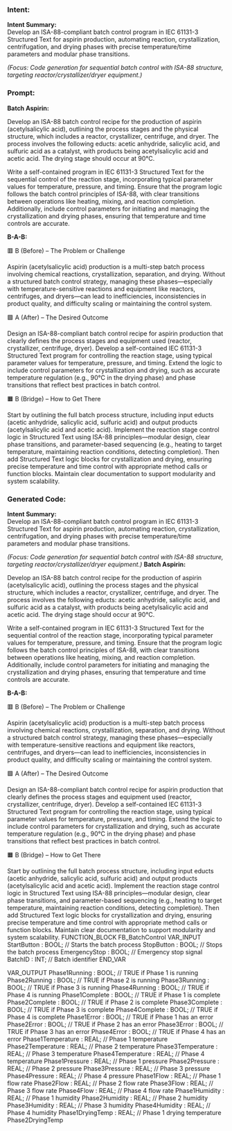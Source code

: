 ### Intent:
**Intent Summary:**  
Develop an ISA-88-compliant batch control program in IEC 61131-3 Structured Text for aspirin production, automating reaction, crystallization, centrifugation, and drying phases with precise temperature/time parameters and modular phase transitions.  

*(Focus: Code generation for sequential batch control with ISA-88 structure, targeting reactor/crystallizer/dryer equipment.)*

### Prompt:
**Batch Aspirin:**

Develop an ISA-88 batch control recipe for the production of aspirin (acetylsalicylic acid), outlining the process stages and the physical structure, which includes a reactor, crystallizer, centrifuge, and dryer. The process involves the following educts: acetic anhydride, salicylic acid, and sulfuric acid as a catalyst, with products being acetylsalicylic acid and acetic acid. The drying stage should occur at 90°C.

Write a self-contained program in IEC 61131-3 Structured Text for the sequential control of the reaction stage, incorporating typical parameter values for temperature, pressure, and timing. Ensure that the program logic follows the batch control principles of ISA-88, with clear transitions between operations like heating, mixing, and reaction completion. Additionally, include control parameters for initiating and managing the crystallization and drying phases, ensuring that temperature and time controls are accurate.

**B-A-B:**

🟥 B (Before) – The Problem or Challenge

Aspirin (acetylsalicylic acid) production is a multi-step batch process involving chemical reactions, crystallization, separation, and drying. Without a structured batch control strategy, managing these phases—especially with temperature-sensitive reactions and equipment like reactors, centrifuges, and dryers—can lead to inefficiencies, inconsistencies in product quality, and difficulty scaling or maintaining the control system.

🟩 A (After) – The Desired Outcome

Design an ISA-88-compliant batch control recipe for aspirin production that clearly defines the process stages and equipment used (reactor, crystallizer, centrifuge, dryer). Develop a self-contained IEC 61131-3 Structured Text program for controlling the reaction stage, using typical parameter values for temperature, pressure, and timing. Extend the logic to include control parameters for crystallization and drying, such as accurate temperature regulation (e.g., 90°C in the drying phase) and phase transitions that reflect best practices in batch control.

🟧 B (Bridge) – How to Get There

Start by outlining the full batch process structure, including input educts (acetic anhydride, salicylic acid, sulfuric acid) and output products (acetylsalicylic acid and acetic acid). Implement the reaction stage control logic in Structured Text using ISA-88 principles—modular design, clear phase transitions, and parameter-based sequencing (e.g., heating to target temperature, maintaining reaction conditions, detecting completion). Then add Structured Text logic blocks for crystallization and drying, ensuring precise temperature and time control with appropriate method calls or function blocks. Maintain clear documentation to support modularity and system scalability.

### Generated Code:
**Intent Summary:**  
Develop an ISA-88-compliant batch control program in IEC 61131-3 Structured Text for aspirin production, automating reaction, crystallization, centrifugation, and drying phases with precise temperature/time parameters and modular phase transitions.  

*(Focus: Code generation for sequential batch control with ISA-88 structure, targeting reactor/crystallizer/dryer equipment.)*
**Batch Aspirin:**

Develop an ISA-88 batch control recipe for the production of aspirin (acetylsalicylic acid), outlining the process stages and the physical structure, which includes a reactor, crystallizer, centrifuge, and dryer. The process involves the following educts: acetic anhydride, salicylic acid, and sulfuric acid as a catalyst, with products being acetylsalicylic acid and acetic acid. The drying stage should occur at 90°C.

Write a self-contained program in IEC 61131-3 Structured Text for the sequential control of the reaction stage, incorporating typical parameter values for temperature, pressure, and timing. Ensure that the program logic follows the batch control principles of ISA-88, with clear transitions between operations like heating, mixing, and reaction completion. Additionally, include control parameters for initiating and managing the crystallization and drying phases, ensuring that temperature and time controls are accurate.

**B-A-B:**

🟥 B (Before) – The Problem or Challenge

Aspirin (acetylsalicylic acid) production is a multi-step batch process involving chemical reactions, crystallization, separation, and drying. Without a structured batch control strategy, managing these phases—especially with temperature-sensitive reactions and equipment like reactors, centrifuges, and dryers—can lead to inefficiencies, inconsistencies in product quality, and difficulty scaling or maintaining the control system.

🟩 A (After) – The Desired Outcome

Design an ISA-88-compliant batch control recipe for aspirin production that clearly defines the process stages and equipment used (reactor, crystallizer, centrifuge, dryer). Develop a self-contained IEC 61131-3 Structured Text program for controlling the reaction stage, using typical parameter values for temperature, pressure, and timing. Extend the logic to include control parameters for crystallization and drying, such as accurate temperature regulation (e.g., 90°C in the drying phase) and phase transitions that reflect best practices in batch control.

🟧 B (Bridge) – How to Get There

Start by outlining the full batch process structure, including input educts (acetic anhydride, salicylic acid, sulfuric acid) and output products (acetylsalicylic acid and acetic acid). Implement the reaction stage control logic in Structured Text using ISA-88 principles—modular design, clear phase transitions, and parameter-based sequencing (e.g., heating to target temperature, maintaining reaction conditions, detecting completion). Then add Structured Text logic blocks for crystallization and drying, ensuring precise temperature and time control with appropriate method calls or function blocks. Maintain clear documentation to support modularity and system scalability.
FUNCTION_BLOCK FB_BatchControl
VAR_INPUT
    StartButton : BOOL; // Starts the batch process
    StopButton : BOOL;  // Stops the batch process
    EmergencyStop : BOOL; // Emergency stop signal
    BatchID : INT;       // Batch identifier
END_VAR

VAR_OUTPUT
    Phase1Running : BOOL; // TRUE if Phase 1 is running
    Phase2Running : BOOL; // TRUE if Phase 2 is running
    Phase3Running : BOOL; // TRUE if Phase 3 is running
    Phase4Running : BOOL; // TRUE if Phase 4 is running
    Phase1Complete : BOOL; // TRUE if Phase 1 is complete
    Phase2Complete : BOOL; // TRUE if Phase 2 is complete
    Phase3Complete : BOOL; // TRUE if Phase 3 is complete
    Phase4Complete : BOOL; // TRUE if Phase 4 is complete
    Phase1Error : BOOL;   // TRUE if Phase 1 has an error
    Phase2Error : BOOL;   // TRUE if Phase 2 has an error
    Phase3Error : BOOL;   // TRUE if Phase 3 has an error
    Phase4Error : BOOL;   // TRUE if Phase 4 has an error
    Phase1Temperature : REAL; // Phase 1 temperature
    Phase2Temperature : REAL; // Phase 2 temperature
    Phase3Temperature : REAL; // Phase 3 temperature
    Phase4Temperature : REAL; // Phase 4 temperature
    Phase1Pressure : REAL; // Phase 1 pressure
    Phase2Pressure : REAL; // Phase 2 pressure
    Phase3Pressure : REAL; // Phase 3 pressure
    Phase4Pressure : REAL; // Phase 4 pressure
    Phase1Flow : REAL;     // Phase 1 flow rate
    Phase2Flow : REAL;     // Phase 2 flow rate
    Phase3Flow : REAL;     // Phase 3 flow rate
    Phase4Flow : REAL;     // Phase 4 flow rate
    Phase1Humidity : REAL; // Phase 1 humidity
    Phase2Humidity : REAL; // Phase 2 humidity
    Phase3Humidity : REAL; // Phase 3 humidity
    Phase4Humidity : REAL; // Phase 4 humidity
    Phase1DryingTemp : REAL; // Phase 1 drying temperature
    Phase2DryingTemp
